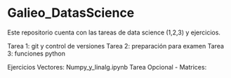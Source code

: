 # Galieo_DatasScience

Este repositorio cuenta con las tareas de data science (1,2,3) y ejercicios.

Tarea 1: git y control de versiones
Tarea 2: preparación para examen
Tarea 3: funciones python

Ejercicios Vectores: Numpy_y_linalg.ipynb
Tarea Opcional - Matrices: 


